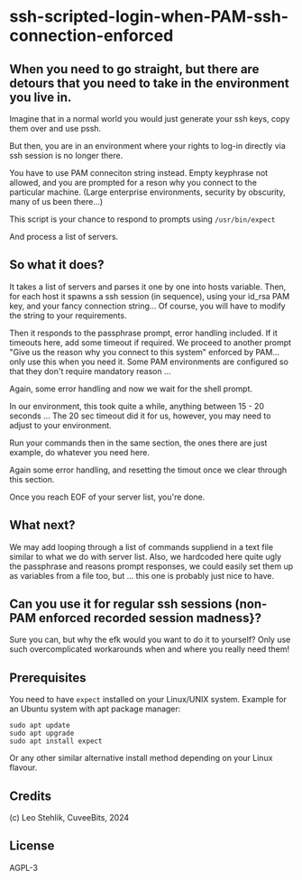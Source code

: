 # ssh-scripted-login-when-PAM-ssh-connection-enforced

## When you need to go straight, but there are detours that you need to take in the environment you live in.

Imagine that in a normal world you would just generate your ssh keys, copy them over and use pssh. 

But then, you are in an environment where your rights to log-in directly via ssh session is no longer there. 

You have to use PAM conneciton string instead. Empty keyphrase not allowed, and you are prompted for
a reson why you connect to the particular machine. (Large enterprise environments, security by obscurity, many of us
been there...)

This script is your chance to respond to prompts using `/usr/bin/expect`

And process a list of servers. 

## So what it does? 

It takes a list of servers and parses it one by one into hosts variable. 
Then, for each host it spawns a ssh session (in sequence), using your id_rsa PAM key, and your fancy connection string...
Of course, you will have to modify the string to your requirements.

Then it responds to the passphrase prompt, error handling included. If it timeouts here, add some timeout if required.
We proceed to another prompt "Give us the reason why you connect to this system" enforced by PAM... only use this when you need it. 
Some PAM environments are configured so that they don't require mandatory reason ... 

Again, some error handling and now we wait for the shell prompt. 

In our environment, this took quite a while, anything between 15 - 20 seconds ...
The 20 sec timeout did it for us, however, you may need to adjust to your environment. 

Run your commands then in the same section, the ones there are just example, do whatever you need here. 

Again some error handling, and resetting the timout once we clear through this section. 

Once you reach EOF of your server list, you're done. 

## What next? 

We may add looping through a list of commands suppliend in a text file similar to what we do with server list. 
Also, we hardcoded here quite ugly the passphrase and reasons prompt responses, we could easily set them up as variables from a file too, but ... this one is probably just nice to have. 

## Can you use it for regular ssh sessions (non-PAM enforced recorded session madness}?

Sure you can, but why the efk would you want to do it to yourself? 
Only use such overcomplicated workarounds when and where you really need them! 

## Prerequisites

You need to have `expect` installed on your Linux/UNIX system. 
Example for an Ubuntu system with apt package manager: 

```
sudo apt update
sudo apt upgrade
sudo apt install expect
``` 

Or any other similar alternative install method depending on your Linux flavour. 

## Credits
(c) Leo Stehlik, CuveeBits, 2024

## License
AGPL-3
 
